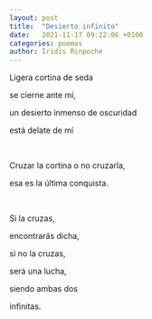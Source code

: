 ```yaml
---
layout: post
title:  "Desierto infinito"
date:   2021-11-17 09:22:06 +0100
categories: poemas
author: Iridis Rinpoche
---
```



Ligera cortina de seda 

se cierne ante mí,

un desierto inmenso de oscuridad 

está delate de mí

<br>

Cruzar la cortina o no cruzarla, 

esa es la última conquista.

<br>

Si la cruzas, 

encontrarás dicha,

si no la cruzas,

será una lucha,

siendo ambas dos

infinitas.
